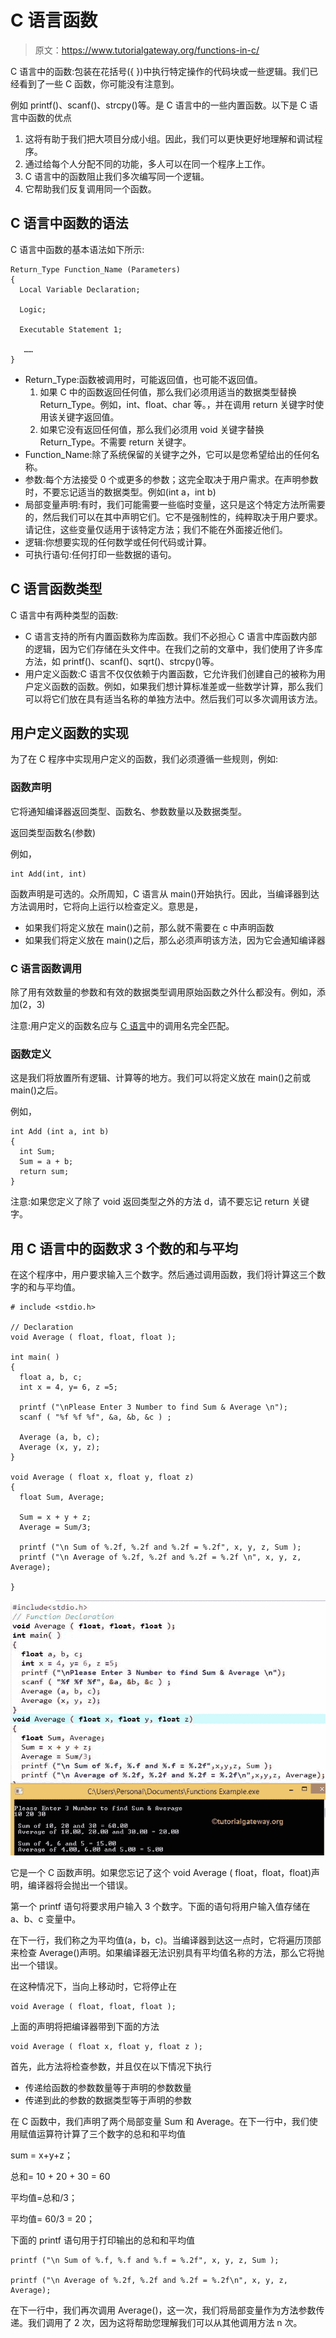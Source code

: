 # C 语言函数

> 原文：<https://www.tutorialgateway.org/functions-in-c/>

C 语言中的函数:包装在花括号({ })中执行特定操作的代码块或一些逻辑。我们已经看到了一些 C 函数，你可能没有注意到。

例如 printf()、scanf()、strcpy()等。是 C 语言中的一些内置函数。以下是 C 语言中函数的优点

1.  这将有助于我们把大项目分成小组。因此，我们可以更快更好地理解和调试程序。
2.  通过给每个人分配不同的功能，多人可以在同一个程序上工作。
3.  C 语言中的函数阻止我们多次编写同一个逻辑。
4.  它帮助我们反复调用同一个函数。

## C 语言中函数的语法

C 语言中函数的基本语法如下所示:

```
Return_Type Function_Name (Parameters)
{
  Local Variable Declaration;

  Logic;

  Executable Statement 1;

   ……
}
```

*   Return_Type:函数被调用时，可能返回值，也可能不返回值。
    1.  如果 C 中的函数返回任何值，那么我们必须用适当的数据类型替换 Return_Type。例如，int、float、char 等。，并在调用 return 关键字时使用该关键字返回值。
    2.  如果它没有返回任何值，那么我们必须用 void 关键字替换 Return_Type。不需要 return 关键字。
*   Function_Name:除了系统保留的关键字之外，它可以是您希望给出的任何名称。
*   参数:每个方法接受 0 个或更多的参数；这完全取决于用户需求。在声明参数时，不要忘记适当的数据类型。例如(int a，int b)
*   局部变量声明:有时，我们可能需要一些临时变量，这只是这个特定方法所需要的，然后我们可以在其中声明它们。它不是强制性的，纯粹取决于用户要求。请记住，这些变量仅适用于该特定方法；我们不能在外面接近他们。
*   逻辑:你想要实现的任何数学或任何代码或计算。
*   可执行语句:任何打印一些数据的语句。

## C 语言函数类型

C 语言中有两种类型的函数:

*   C 语言支持的所有内置函数称为库函数。我们不必担心 C 语言中库函数内部的逻辑，因为它们存储在头文件中。在我们之前的文章中，我们使用了许多库方法，如 printf()、scanf()、sqrt()、strcpy()等。
*   用户定义函数:C 语言不仅仅依赖于内置函数，它允许我们创建自己的被称为用户定义函数的函数。例如，如果我们想计算标准差或一些数学计算，那么我们可以将它们放在具有适当名称的单独方法中。然后我们可以多次调用该方法。

## 用户定义函数的实现

为了在 C 程序中实现用户定义的函数，我们必须遵循一些规则，例如:

### 函数声明

它将通知编译器返回类型、函数名、参数数量以及数据类型。

返回类型函数名(参数)

例如，

```
int Add(int, int)
```

函数声明是可选的。众所周知，C 语言从 main()开始执行。因此，当编译器到达方法调用时，它将向上运行以检查定义。意思是，

*   如果我们将定义放在 main()之前，那么就不需要在 c 中声明函数
*   如果我们将定义放在 main()之后，那么必须声明该方法，因为它会通知编译器

### C 语言函数调用

除了用有效数量的参数和有效的数据类型调用原始函数之外什么都没有。例如，添加(2，3)

注意:用户定义的函数名应与 [C 语言](https://www.tutorialgateway.org/c-programming/)中的调用名完全匹配。

### 函数定义

这是我们将放置所有逻辑、计算等的地方。我们可以将定义放在 main()之前或 main()之后。

例如，

```
int Add (int a, int b)
{
  int Sum;
  Sum = a + b;
  return sum;
}
```

注意:如果您定义了除了 void 返回类型之外的<font color="# 000000">方法</font> d，请不要忘记 return 关键字。

## 用 C 语言中的函数求 3 个数的和与平均

在这个程序中，用户要求输入三个数字。然后通过调用函数，我们将计算这三个数字的和与平均值。

```
# include <stdio.h>

// Declaration
void Average ( float, float, float );                               

int main( )               
{
  float a, b, c;
  int x = 4, y= 6, z =5;

  printf ("\nPlease Enter 3 Number to find Sum & Average \n");
  scanf ( "%f %f %f", &a, &b, &c ) ;

  Average (a, b, c);  
  Average (x, y, z);                     
}

void Average ( float x, float y, float z)   
{
  float Sum, Average;

  Sum = x + y + z;
  Average = Sum/3;

  printf ("\n Sum of %.2f, %.2f and %.2f = %.2f", x, y, z, Sum );
  printf ("\n Average of %.2f, %.2f and %.2f = %.2f \n", x, y, z, Average);

}
```

![Functions In C Programming](img/e96ad6646965fe05f7148730019903d3.png)

它是一个 C 函数声明。如果您忘记了这个 void Average ( float，float，float)声明，编译器将会抛出一个错误。

第一个 printf 语句将要求用户输入 3 个数字。下面的语句将用户输入值存储在 a、b、c 变量中。

在下一行，我们称之为平均值(a，b，c)。当编译器到达这一点时，它将遍历顶部来检查 Average()声明。如果编译器无法识别具有平均值名称的方法，那么它将抛出一个错误。

在这种情况下，当向上移动时，它将停止在

```
void Average ( float, float, float );
```

上面的声明将把编译器带到下面的方法

```
void Average ( float x, float y, float z );
```

首先，此方法将检查参数，并且仅在以下情况下执行

*   传递给函数的参数数量等于声明的参数数量
*   传递到此的参数的数据类型等于声明的参数

在 C 函数中，我们声明了两个局部变量 Sum 和 Average。在下一行中，我们使用赋值运算符计算了三个数字的总和和平均值

sum = x+y+z；

总和= 10 + 20 + 30 = 60

平均值=总和/3；

平均值= 60/3 = 20；

下面的 printf 语句用于打印输出的总和和平均值

```
printf ("\n Sum of %.f, %.f and %.f = %.2f", x, y, z, Sum );

printf ("\n Average of %.2f, %.2f and %.2f = %.2f\n", x, y, z, Average);
```

在下一行中，我们再次调用 Average()，这一次，我们将局部变量作为<font color="# 000000">方法</font>参数传递。我们调用了 2 次，因为这将帮助您理解我们可以从其他调用方法 n 次。